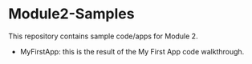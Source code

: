 # Module2-Samples

This repository contains sample code/apps for Module 2.

* MyFirstApp: this is the result of the My First App code walkthrough.
